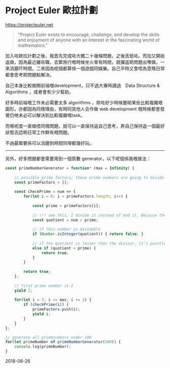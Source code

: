 # Project Euler 歐拉計劃

https://projecteuler.net

> "Project Euler exists to encourage, challenge, and develop the skills and enjoyment of anyone with an interest in the fascinating world of mathematics."

加入咗歐拉計劃之後，我首先完成咗大概二十幾條問題，之後丟低咗。而加又開始返做，因為最近離咗職，去緊旅行嘅時候坐火車有時間，就攞返啲問題出嚟做。一來消磨吓時間，二來因為呢個都算係一個遊戲同娛樂。自己平時又會唔為意喺日常都會思考啲問題點解決。

自己本身比較做開前端嘅development，只不過大專時讀過　Data Structure & Algorithms ，或者會有少少幫助。

好多時前端嘅工作未必需要太多 algorithms ，除咗好少時候要砌某些比較複雜嘅圖形。亦都因為同樣理由，有時同其他人合作做 web development 嘅時候都會發覺仍哋未必可以解決到比較複雜嘅task。

而喺呢度一直做唔同嘅問題，就可以一直保持返自己思考，畀自己保持返一個最好狀態去諗啲日常工作鮮有嘅問題。

不過最緊要係可以消磨到時間同埋都幾好玩。

---------------------------------------------------------

另外，好多問題都會需要用到一個質數 generator，以下呢個係我嘅做法：

```javascript
const primeNumberGenerator = function* (max = Infinity) {
	
	// possible prime factors; these prime numbers are going to divide / test the numbers which are possible to be primes. It's basically just all prime numbers except 2
	const primeFactors = [];
	
	const checkPrime = num => {
		for(let i = 0; i < primeFactors.length; i++) {
			
			const prime = primeFactors[i];
			
			// !!! see this, I divide it instead of mod it. Because the second check it does with this quotient may reduce part of this iteration
			const quotient = num / prime;
			
			// if this number is dividable
			if (Number.isInteger(quotient)) { return false; }
			
			// if the quotient is lesser than the divisor, it's pointless to check anymore.
			else if (quotient < prime) {
				return true;
			}
		}
		
		return true;
	};
	
	// first prime number is 2
	yield 2;
	
	for(let i = 3; i <= max; i += 2) {
		if (checkPrime(i)) {
			primeFactors.push(i);
			yield i;
		}
	}
};

// generate all primenumbers under 100
for(let primeNumber of primeNumberGenerator(100)) {
	console.log(primeNumber);
}
```

2018-06-26
